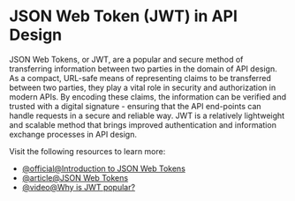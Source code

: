 # JSON Web Token (JWT) in API Design 

JSON Web Tokens, or JWT, are a popular and secure method of transferring information between two parties in the domain of API design. As a compact, URL-safe means of representing claims to be transferred between two parties, they play a vital role in security and authorization in modern APIs. By encoding these claims, the information can be verified and trusted with a digital signature - ensuring that the API end-points can handle requests in a secure and reliable way. JWT is a relatively lightweight and scalable method that brings improved authentication and information exchange processes in API design.

Visit the following resources to learn more:

- [@official@Introduction to JSON Web Tokens](https://jwt.io/introduction)
- [@article@JSON Web Tokens](https://auth0.com/docs/secure/tokens/json-web-tokens)
- [@video@Why is JWT popular?](https://www.youtube.com/watch?v=P2CPd9ynFLg)